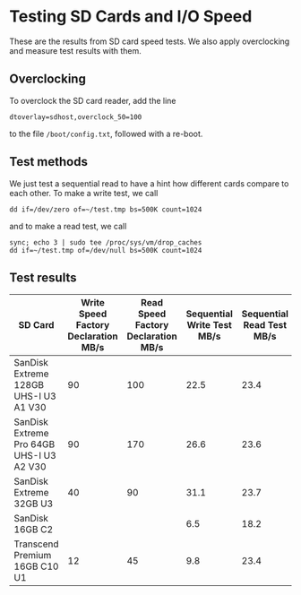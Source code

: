 # Testing SD Cards and I/O Speed
These are the results from SD card speed tests. We also apply overclocking and measure test results with them.

## Overclocking
To overclock the SD card reader, add the line
```
dtoverlay=sdhost,overclock_50=100
```
to the file `/boot/config.txt`, followed with a re-boot.

## Test methods
We just test a sequential read to have a hint how different cards compare to each other. To make a write test, we call
```
dd if=/dev/zero of=~/test.tmp bs=500K count=1024
```
and to make a read test, we call
```
sync; echo 3 | sudo tee /proc/sys/vm/drop_caches
dd if=~/test.tmp of=/dev/null bs=500K count=1024
```

## Test results
|SD Card|Write Speed<br/>Factory Declaration<br/>MB/s|Read Speed<br/>Factory Declaration<br/>MB/s|Sequential Write Test<br/>MB/s|Sequential Read Test<br/>MB/s|Sequential Write Test<br/>(Overclocked)<br/>MB/s|Sequential Read Test<br/>(Overclocked)<br/>MB/s|
|---|---|---|---|---|---|---|
|SanDisk Extreme 128GB UHS-I U3 A1 V30|90|100|22.5|23.4|26.5|38.3|
|SanDisk Extreme Pro 64GB UHS-I U3 A2 V30|90|170|26.6|23.6|25.9|38.5|
|SanDisk Extreme 32GB U3|40|90|31.1|23.7|27.9|39.0|
|SanDisk 16GB C2|   |   |6.5|18.2|7.5|30.3|
|Transcend Premium 16GB C10 U1|12|45|9.8|23.4|11.3|38.0|
